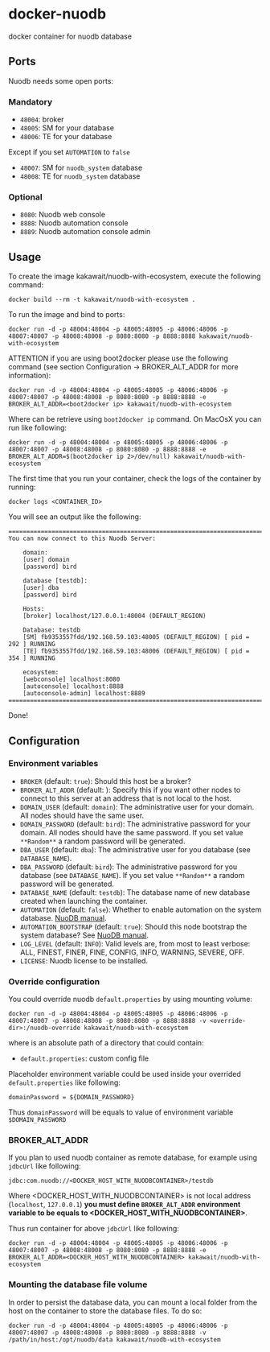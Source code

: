 docker-nuodb
============

docker container for nuodb database

Ports
-----

Nuodb needs some open ports:

### Mandatory

- `48004`: broker
- `48005`: SM for your database
- `48006`: TE for your database

Except if you set `AUTOMATION` to `false`

- `48007`: SM for `nuodb_system` database
- `48008`: TE for `nuodb_system` database

### Optional

- `8080`: Nuodb web console
- `8888`: Nuodb automation console
- `8889`: Nuodb automation console admin 

Usage
-----

To create the image kakawait/nuodb-with-ecosystem, execute the following command:

    docker build --rm -t kakawait/nuodb-with-ecosystem .

To run the image and bind to ports:

    docker run -d -p 48004:48004 -p 48005:48005 -p 48006:48006 -p 48007:48007 -p 48008:48008 -p 8080:8080 -p 8888:8888 kakawait/nuodb-with-ecosystem

ATTENTION if you are using boot2docker please use the following command (see section Configuration -> BROKER_ALT_ADDR for more information):

    docker run -d -p 48004:48004 -p 48005:48005 -p 48006:48006 -p 48007:48007 -p 48008:48008 -p 8080:8080 -p 8888:8888 -e BROKER_ALT_ADDR=<boot2docker ip> kakawait/nuodb-with-ecosystem

Where <boot2docker ip> can be retrieve using `boot2docker ip` command. On MacOsX you can run like following:

    docker run -d -p 48004:48004 -p 48005:48005 -p 48006:48006 -p 48007:48007 -p 48008:48008 -p 8080:8080 -p 8888:8888 -e BROKER_ALT_ADDR=$(boot2docker ip 2>/dev/null) kakawait/nuodb-with-ecosystem

The first time that you run your container, check the logs of the container by running:

    docker logs <CONTAINER_ID>

You will see an output like the following:

    ========================================================================================
    You can now connect to this Nuodb Server:

        domain:
        [user] domain
        [password] bird

        database [testdb]:
        [user] dba
        [password] bird
        
        Hosts:
        [broker] localhost/127.0.0.1:48004 (DEFAULT_REGION)
        
        Database: testdb
        [SM] fb9353557fdd/192.168.59.103:48005 (DEFAULT_REGION) [ pid = 292 ] RUNNING
        [TE] fb9353557fdd/192.168.59.103:48006 (DEFAULT_REGION) [ pid = 354 ] RUNNING

        ecosystem:
        [webconsole] localhost:8080
        [autoconsole] localhost:8888
        [autoconsole-admin] localhost:8889
    ========================================================================================

Done!

Configuration
-------------

### Environment variables

- `BROKER` (default: `true`): Should this host be a broker?
- `BROKER_ALT_ADDR` (default: <HOST IP>): Specify this if you want other nodes to connect to this server at an address that is not local to the host.
- `DOMAIN_USER` (default: `domain`): The administrative user for your domain. All nodes should have the same user.
- `DOMAIN_PASSWORD` (default: `bird`): The administrative password for your domain. All nodes should have the same password. If you set value `**Random**` a random password will be generated.
- `DBA_USER` (default: `dba`): The administrative user for you database (see `DATABASE_NAME`).
- `DBA_PASSWORD` (default: `bird`): The administrative password for you database (see `DATABASE_NAME`). If you set value `**Random**` a random password will be generated.
- `DATABASE_NAME` (default: `testdb`): The database name of new database created when launching the container.
- `AUTOMATION` (default: `false`): Whether to enable automation on the system database. [NuoDB manual](http://dev.nuodb.com).
- `AUTOMATION_BOOTSTRAP` (default: `true`): Should this node bootstrap the system database? See [NuoDB manual](http://dev.nuodb.com).
- `LOG_LEVEL` (default: `INFO`): Valid levels are, from most to least verbose: ALL, FINEST, FINER, FINE, CONFIG, INFO, WARNING, SEVERE, OFF.
- `LICENSE`: Nuodb license to be installed.

### Override configuration

You could override nuodb `default.properties` by using mounting volume:

    docker run -d -p 48004:48004 -p 48005:48005 -p 48006:48006 -p 48007:48007 -p 48008:48008 -p 8080:8080 -p 8888:8888 -v <override-dir>:/nuodb-override kakawait/nuodb-with-ecosystem

where <override-dir> is an absolute path of a directory that could contain:

- `default.properties`: custom config file

Placeholder environment variable could be used inside your overrided `default.properties` like following:

    domainPassword = ${DOMAIN_PASSWORD}

Thus `domainPassword` will be equals to value of environment variable `$DOMAIN_PASSWORD`

### BROKER_ALT_ADDR

If you plan to used nuodb container as remote database, for example using `jdbcUrl` like following:

    jdbc:com.nuodb://<DOCKER_HOST_WITH_NUODBCONTAINER>/testdb

Where <DOCKER_HOST_WITH_NUODBCONTAINER> is not local address (`localhost`, `127.0.0.1`) **you must define `BROKER_ALT_ADDR` environment variable to be equals to <DOCKER_HOST_WITH_NUODBCONTAINER>**.

Thus run container for above `jdbcUrl` like following:

    docker run -d -p 48004:48004 -p 48005:48005 -p 48006:48006 -p 48007:48007 -p 48008:48008 -p 8080:8080 -p 8888:8888 -e BROKER_ALT_ADDR=<DOCKER_HOST_WITH_NUODBCONTAINER> kakawait/nuodb-with-ecosystem

### Mounting the database file volume

In order to persist the database data, you can mount a local folder from the host on the container to store the database files. To do so:

    docker run -d -p 48004:48004 -p 48005:48005 -p 48006:48006 -p 48007:48007 -p 48008:48008 -p 8080:8080 -p 8888:8888 -v /path/in/host:/opt/nuodb/data kakawait/nuodb-with-ecosystem